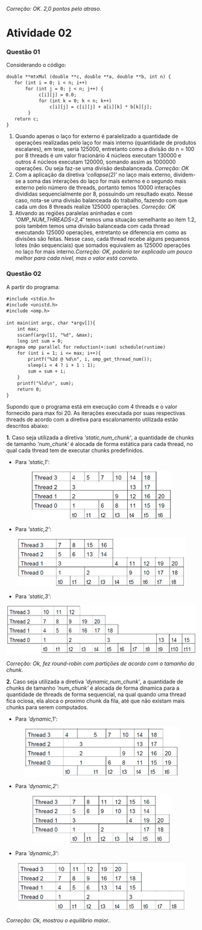 *Correção: OK. 2,0 pontos pelo atraso.*
# Atividade 02

### Questão 01

Considerando o código:
```
double **mtxMul (double **c, double **a, double **b, int n) {
   for (int i = 0; i < n; i++)
       for (int j = 0; j < n; j++) {
            c[i][j] = 0.0;
            for (int k = 0; k < n; k++)
                c[i][j] = c[i][j] + a[i][k] * b[k][j];
        }
   return c;
}
```
1. Quando apenas o laço for externo é paralelizado a quantidade de operações realizadas pelo laço for mais interno (quantidade de produtos escalares), em tese, seria 125000, entretanto como a divisão do n = 100 por 8 threads é um valor fracionário 4 núcleos executam 130000 e outros 4 núcleos executam 120000, somando assim as 1000000 operações. Ou seja faz-se uma divisão desbalanceada. *Correção: OK*
2. Com a aplicação da diretiva _'collapse(2)'_ no laço mais externo, dividem-se a soma das interações do laço for mais externo e o segundo mais externo pelo número de threads, portanto temos 10000 interações divididas sequencialmente por 8, possuindo um resultado exato. Nesse caso, nota-se uma divisão balanceada do trabalho, fazendo com que cada um dos 8 threads realize 125000 operações. *Correção: OK*
3. Ativando as regiões paralelas aninhadas e com _'OMP_NUM_THREADS=2,4'_ temos uma situação semelhante ao item 1.2, pois também temos uma divisão balanceada com cada thread executando 125000 operações, entretanto se diferencia em como as divisões são feitas. Nesse caso, cada thread recebe alguns pequenos lotes (não sequenciais) que somados equivalem as 125000 operações no laço for mais interno.*Correção: OK, poderia ter explicado um pouco melhor para cada nível, mas o valor está correto.*

### Questão 02

A partir do programa:

```
#include <stdio.h>
#include <unistd.h>
#include <omp.h>

int main(int argc, char *argv[]){
    int max;
    sscanf(argv[1], "%d", &max);
    long int sum = 0;
#pragma omp parallel for reduction(+:sum) schedule(runtime)
    for (int i = 1; i <= max; i++){
        printf("%2d @ %d\n", i, omp_get_thread_num());
        sleep(i < 4 ? i + 1 : 1);
        sum = sum + i;
    }
    printf("%ld\n", sum);
    return 0;
}
```
 Supondo que o programa está em execução com 4 threads e o valor fornecido para max foi 20. As iteraçôes executada por suas respectivas threads de acordo com a diretiva para escalonamento utilizada estão descritos abaixo:

**1.** Caso seja utilizada a diretiva _'static,num_chunk'_, a quantidade de chunks de tamanho _'num_chunk'_ é alocada de forma estática para cada thread, no qual cada thread tem de executar chunks predefinidos.
- Para _'static,1'_:
<div>
    <center>
    <img src="./img/static1.png" alt="static1" height="130"/>
</div>

- Para _'static,2'_: 
<div>
    <center>
    <img src="./img/static2.png" alt="static2" height="130"/>
</div>

- Para _'static,3'_:
<div>
    <center>
    <img src="./img/static3.png" alt="static3" height="130"/>
</div>

*Correção: Ok, fez round-robin com partições de acordo com o tamanho do chunk*.

**2.** Caso seja utilizada a diretiva _'dynamic,num_chunk'_, a quantidade de chunks de tamanho _'num_chunk'_ é alocada de forma dinamica para a quantidade de threads de forma sequencial, na qual quando uma thread fica ociosa, ela aloca o proximo chunk da fila, até que não existam mais chunks para serem computados.
- Para _'dynamic,1'_:
<div>
    <center>
    <img src="./img/dynamic1.png" alt="dynamic1" height="130"/>
</div>

- Para _'dynamic,2'_:
<div>
    <center>
    <img src="./img/dynamic2.png" alt="dynamic2" height="130"/>
</div>

- Para _'dynamic,3'_:
<div>
    <center>
    <img src="./img/dynamic3.png" alt="dynamic3" height="130"/>
</div>
   
 *Correção: Ok, mostrou o equilíbrio maior.*.

